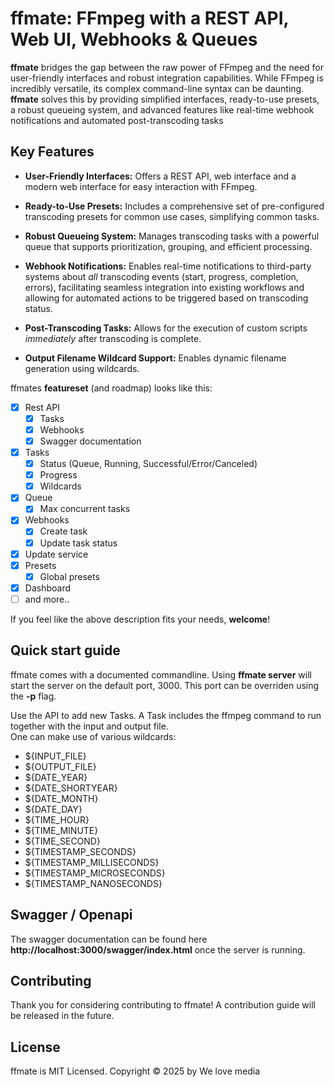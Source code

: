 # ffmate: FFmpeg with a REST API, Web UI, Webhooks & Queues

**ffmate** bridges the gap between the raw power of FFmpeg and the need for user-friendly interfaces and robust integration capabilities. While FFmpeg is incredibly versatile, its complex command-line syntax can be daunting. **ffmate** solves this by providing simplified interfaces, ready-to-use presets, a robust queueing system, and advanced features like real-time webhook notifications and automated post-transcoding tasks

## Key Features

*   **User-Friendly Interfaces:** Offers a REST API, web interface and a modern web interface for easy interaction with FFmpeg.
  
*   **Ready-to-Use Presets:** Includes a comprehensive set of pre-configured transcoding presets for common use cases, simplifying common tasks.
    
*   **Robust Queueing System:** Manages transcoding tasks with a powerful queue that supports prioritization, grouping, and efficient processing.
    
*   **Webhook Notifications:** Enables real-time notifications to third-party systems about *all* transcoding events (start, progress, completion, errors), facilitating seamless integration into existing workflows and allowing for automated actions to be triggered based on transcoding status.
  
*   **Post-Transcoding Tasks:** Allows for the execution of custom scripts *immediately* after transcoding is complete.
    
*   **Output Filename Wildcard Support:** Enables dynamic filename generation using wildcards.

ffmates **featureset** (and roadmap) looks like this:

- [x] Rest API
    - [x] Tasks
    - [x] Webhooks
    - [x] Swagger documentation
- [x] Tasks
    - [x] Status (Queue, Running, Successful/Error/Canceled)
    - [x] Progress
    - [x] Wildcards
- [x] Queue
    - [x] Max concurrent tasks
- [x] Webhooks
    - [x] Create task
    - [x] Update task status
- [x] Update service    
- [x] Presets
    - [x] Global presets
- [x] Dashboard
- [ ] and more..

If you feel like the above description fits your needs, **welcome**! 

## Quick start guide

ffmate comes with a documented commandline.
Using **ffmate server** will start the server on the default port, 3000. This port can be overriden using the **-p** flag.

Use the API to add new Tasks. A Task includes the ffmpeg command to run together with the input and output file. \
One can make use of various wildcards:
- ${INPUT_FILE}
- ${OUTPUT_FILE}
- ${DATE_YEAR}
- ${DATE_SHORTYEAR}
- ${DATE_MONTH}
- ${DATE_DAY}
- ${TIME_HOUR}
- ${TIME_MINUTE}
- ${TIME_SECOND}
- ${TIMESTAMP_SECONDS}
- ${TIMESTAMP_MILLISECONDS}
- ${TIMESTAMP_MICROSECONDS}
- ${TIMESTAMP_NANOSECONDS}

## Swagger / Openapi

The swagger documentation can be found here **http://localhost:3000/swagger/index.html** once the server is running.

## Contributing

Thank you for considering contributing to ffmate! A contribution guide will be released in the future.

## License

ffmate is MIT Licensed. Copyright © 2025 by We love media
